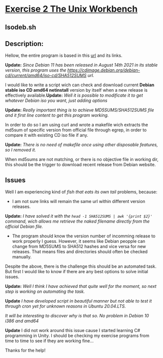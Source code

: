 
# [Exercise 2 The Unix Workbench](https://ehdinayan.github.io/Cloud-exercise2/)

## Isodeb.sh

## Description:

Hellow, the entire program is based in this [url](https://cdimage.debian.org/debian-cd/current/amd64/iso-cd/) and its links.

**Update:** *Since Debian 11 has been released in August 14th 2021 in its stable version, this program uses the https://cdimage.debian.org/debian-cd/current/amd64/iso-cd/SHA512SUMS url.*
 
I would like to write a script wich can check and download current **Debian stable iso CD amd64 netinstall** version by itself 
when a new release is effectively available.**Update:** *Well it is possible to modificate it to get whatever Debian iso you want, just adding options*

**Update:** *Really important thing is to achieve MD5SUMS/SHA512SUMS file and it first line content to get this program working.* 

In order to do so I am using curl and wrote a makefile wich extracts the md5sum of specific version from official file through egrep,
in order to compare it with existing CD iso file if any.

**Update:** *There is no need of makefile once using other disposable features, so I removed it.*

When md5sums are not matching, or there is no objective file in working dir, this should be the trigger to download recent release from Debian website.

## Issues

Well I am experiencing kind of *fish that eats its own tail* problems, because:

- I am not sure links will remain the same url within different version releases. 

**Update:** *I have solved it with the `head -1 SHA512SUMS | awk '{print $2}'` command, wich allows me retrieve the naked filename directly from the official Debian file.* 

- The program should know the version number of incomming release to work properly I guess. However, it seems like Debian peopple can change from MD5SUMS to SHA512 hashes and vice versa for new releases. That means files and directories should often be checked manually.

Despite the above, there is the challenge this should be an automated task. But first I would like to know if there are any best options to solve initial issues.

**Update:** *Well I think I have achieved that quite well for the moment, so next step is working on automating the task.*
 
**Update** *I have developed script in beautiful manner but not able to test it through cron yet for unknown reasons in Ubuntu 20.04.LTS.*
 
*It will be interesting to discover why is that so. No problem in Debian 10 i386 and amd64*

**Update** I did not work around this issue cause I started learning C# programming in Unity.
I should be checking my exercise programs from time to time to see if they are working fine...

Thanks for the help! 



